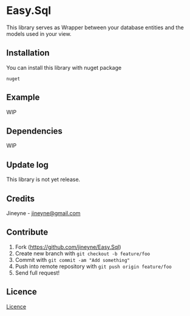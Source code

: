# Easy.Sql

This library serves as Wrapper between your database entities and the models used in your view.

## Installation

You can install this library with nuget package

```
nuget
```

## Example

WIP

## Dependencies

WIP

## Update log

This library is not yet release.

## Credits

Jineyne - jineyne@gmail.com

## Contribute

1. Fork (https://github.com/jineyne/Easy.Sql)
1. Create new branch with ```git checkout -b feature/foo```
1. Commit with ```git commit -am "Add something"```
1. Push into remote repository with ```git push origin feature/foo```
1. Send full request!

## Licence

[Licence](https://raw.githubusercontent.com/jineyne/Easy.Sql/master/LICENSE.md)